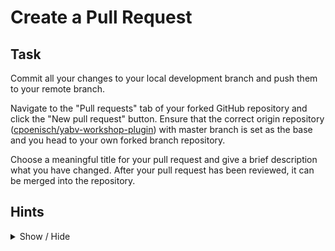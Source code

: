 # Create a Pull Request

## Task

Commit all your changes to your local development branch and push them to your remote branch.

Navigate to the "Pull requests" tab of your forked GitHub repository and click the "New pull request" button. Ensure that the correct origin repository ([cpoenisch/yabv-workshop-plugin](https://github.com/cpoenisch/yabv-workshop-plugin)) with master branch is set as the base and you head to your own forked branch repository.

Choose a meaningful title for your pull request and give a brief description what you have changed. After your pull request has been reviewed, it can be merged into the repository.

## Hints
<details>
  <summary>Show / Hide</summary>

- Read about creating [GitHub Pull Requests](https://help.github.com/en/articles/creating-a-pull-request)
</details>

